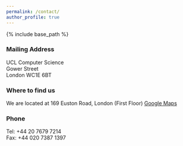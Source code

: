 ```yaml
---
permalink: /contact/
author_profile: true
---
```


{% include base_path %}

### Mailing Address
UCL Computer Science  
Gower Street  
London WC1E 6BT

### Where to find us
We are located at 169 Euston Road, London (First Floor)
[Google Maps](https://goo.gl/maps/RBYG7ABmJU4XjzZ56)  

### Phone
Tel: +44 20 7679 7214  
Fax: +44 020 7387 1397
